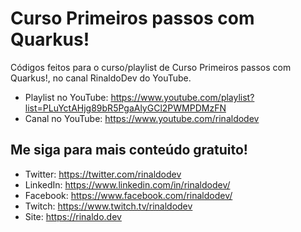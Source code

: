 # Curso Primeiros passos com Quarkus!

Códigos feitos para o curso/playlist de Curso Primeiros passos com Quarkus!, no canal RinaldoDev do YouTube.

* Playlist no YouTube: https://www.youtube.com/playlist?list=PLuYctAHjg89bR5PgaAlyGCl2PWMPDMzFN
* Canal no YouTube: https://www.youtube.com/rinaldodev

## Me siga para mais conteúdo gratuito!

* Twitter: https://twitter.com/rinaldodev
* LinkedIn: https://www.linkedin.com/in/rinaldodev/
* Facebook: https://www.facebook.com/rinaldodev/
* Twitch: https://www.twitch.tv/rinaldodev
* Site: https://rinaldo.dev
